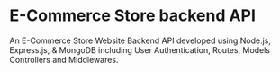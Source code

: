 # E-Commerce Store backend API

 An E-Commerce Store Website Backend API developed using Node.js, Express.js, & MongoDB including User Authentication, Routes, Models Controllers and Middlewares.